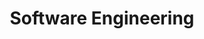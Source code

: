 ---
layout: grid
title: Software Engineering
description: >
  Posts in Software Engineering category
slug: SWEngineering
permalink: swengineering
---